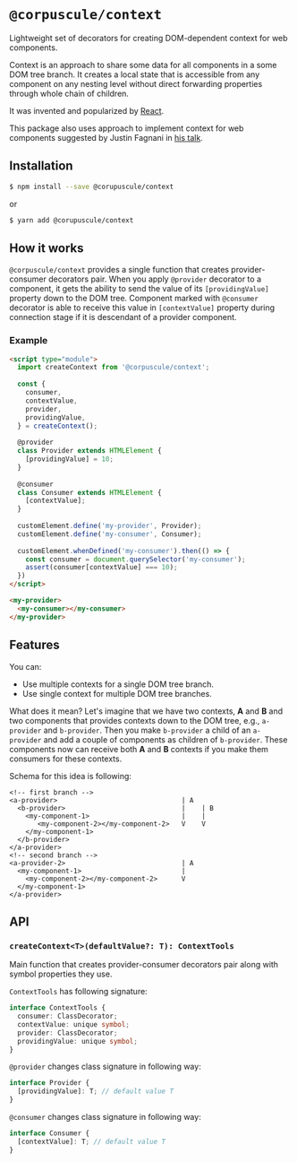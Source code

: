 # `@corpuscule/context`
Lightweight set of decorators for creating DOM-dependent context for web components.

Context is an approach to share some data for all components in a some DOM tree branch. It creates
a local state that is accessible from any component on any nesting level without direct forwarding
properties through whole chain of children. 

It was invented and popularized by [React](https://reactjs.org/docs/context.html).

This package also uses approach to implement context for web components suggested by Justin Fagnani
in [his talk](https://youtu.be/6o5zaKHedTE).

## Installation
```bash
$ npm install --save @corupuscule/context
```
or
```bash
$ yarn add @corupuscule/context
```

## How it works
`@corpuscule/context` provides a single function that creates provider-consumer decorators pair.
When you apply `@provider` decorator to a component, it gets the ability to send the value of its
`[providingValue]` property down to the DOM tree. Component marked with `@consumer` decorator is
able to receive this value in `[contextValue]` property during connection stage if it is descendant
of a provider component.

### Example
```html
<script type="module">
  import createContext from '@corpuscule/context';
  
  const {
    consumer,
    contextValue,
    provider,
    providingValue,
  } = createContext();
  
  @provider
  class Provider extends HTMLElement {
    [providingValue] = 10;
  }
  
  @consumer
  class Consumer extends HTMLElement {
    [contextValue];
  }
  
  customElement.define('my-provider', Provider);
  customElement.define('my-consumer', Consumer);
  
  customElement.whenDefined('my-consumer').then(() => {
    const consumer = document.querySelector('my-consumer');
    assert(consumer[contextValue] === 10);  
  })
</script>

<my-provider>
  <my-consumer></my-consumer>
</my-provider>
```

## Features
You can:
* Use multiple contexts for a single DOM tree branch.
* Use single context for multiple DOM tree branches.

What does it mean? Let's imagine that we have two contexts, **A** and **B** and two components that
provides contexts down to the DOM tree, e.g., `a-provider` and `b-provider`. Then you make
`b-provider` a child of an `a-provider` and add a couple of components as children of
`b-provider`. These components now can receive both **A** and **B** contexts if you make them
consumers for these contexts.

Schema for this idea is following:
```
<!-- first branch -->
<a-provider>                               | A     
  <b-provider>                             |    | B
    <my-component-1>                       |    |  
       <my-component-2></my-component-2>   V    V  
    </my-component-1>                  
  </b-provider>                    
</a-provider>                      
<!-- second branch -->
<a-provider-2>                             | A     
  <my-component-1>                         |
    <my-component-2></my-component-2>      V
  </my-component-1>
</a-provider>
```

## API
### `createContext<T>(defaultValue?: T): ContextTools`
Main function that creates provider-consumer decorators pair along with
symbol properties they use.

`ContextTools` has following signature:
```typescript
interface ContextTools {
  consumer: ClassDecorator;
  contextValue: unique symbol;
  provider: ClassDecorator;
  providingValue: unique symbol;
}
```
`@provider` changes class signature in following way:
```typescript
interface Provider {
  [providingValue]: T; // default value T
}
```
`@consumer` changes class signature in following way:
```typescript
interface Consumer {
  [contextValue]: T; // default value T
}
```
